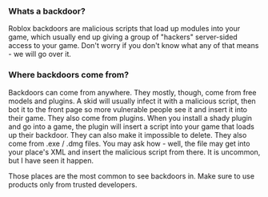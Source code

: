 ### Whats a backdoor?
Roblox backdoors are malicious scripts that load up modules into your game, which usually end up giving a group of "hackers" server-sided access to your game. Don't worry if you don't know what any of that means - we will go over it.
### Where backdoors come from?
Backdoors can come from anywhere. They mostly, though, come from free models and plugins. A skid will usually infect it with a malicious script, then bot it to the front page so more vulnerable people see it and insert it into their game.
They also come from plugins. When you install a shady plugin and go into a game, the plugin will insert a script into your game that loads up their backdoor. They can also make it impossible to delete.
They also come from .exe / .dmg files. You may ask how - well, the file may get into your place's XML and insert the malicious script from there. It is uncommon, but I have seen it happen.

Those places are the most common to see backdoors in. Make sure to use products only from trusted developers.
### 
